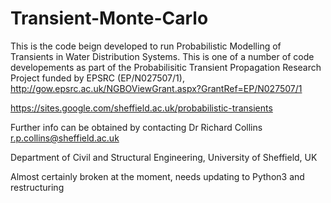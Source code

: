 # Transient-Monte-Carlo

This is the code beign developed to run Probabilistic Modelling of Transients in Water Distribution Systems. This is one of a number of code developements as part of the Probabilisitic Transient Propagation Research Project funded by EPSRC (EP/N027507/1), http://gow.epsrc.ac.uk/NGBOViewGrant.aspx?GrantRef=EP/N027507/1

https://sites.google.com/sheffield.ac.uk/probabilistic-transients

Further info can be obtained by contacting Dr Richard Collins r.p.collins@sheffield.ac.uk

Department of Civil and Structural Engineering, University of Sheffield, UK

Almost certainly broken at the moment, needs updating to Python3 and restructuring
